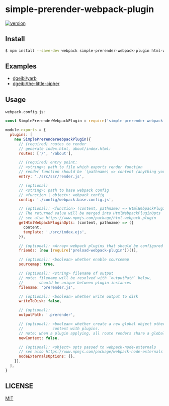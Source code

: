 # simple-prerender-webpack-plugin

[![version][version-badge]][package]

## Install

```sh
$ npm install --save-dev webpack simple-prerender-webpack-plugin html-webpack-plugin
```

## Examples

* [dgeibi/yarb](https://github.com/dgeibi/yarb)
* [dgeibi/the-little-cipher](https://github.com/dgeibi/the-little-cipher)

## Usage

`webpack.config.js`:

```js
const SimplePrerenderWebpackPlugin = require('simple-prerender-webpack-plugin')

module.exports = {
  plugins: [
    new SimplePrerenderWebpackPlugin({
      // (required) routes to render
      // generate index.html, about/index.html:
      routes: ['/', '/about'],

      // (required) entry point:
      // <string>: path to file which exports render function
      // render function should be `(pathname) => content (anything you like)`
      entry: './src/ssr/render.js',

      // (optional)
      // <string>: path to base webpack config
      // <function | object>: webpack config
      config: './config/webpack.base.config.js',

      // (optional): <function> (content, pathname) => HtmlWebpackPluginOpts
      // The returned value will be merged into HtmlWebpackPluginOpts
      // see also https://www.npmjs.com/package/html-webpack-plugin
      getHtmlWebpackPluginOpts: (content, pathname) => ({
        content,
        template: './src/index.ejs',
      }),

      // (optional): <Array> webpack plugins that should be configured after HtmlWebpackPlugin
      friends: [new (require('preload-webpack-plugin'))()],

      // (optional): <boolean> whether enable sourcemap
      sourcemap: true,

      // (optional): <string> filename of output
      // note: filename will be resolved with `outputPath` below,
      //       should be unique between plugin instances
      filename: 'prerender.js',

      // (optional): <boolean> whether write output to disk
      writeToDisk: false,

      // (optional):
      outputPath: '.prerender',

      // (optional): <boolean> whether create a new global object other than sharing
      //             context with plugins.
      // note: when a plugin applying, all route renders share a global object.
      newContext: false,

      // (optional): <object> opts passed to webpack-node-externals
      // see also https://www.npmjs.com/package/webpack-node-externals
      nodeExternalsOptions: {},
    }),
  ],
}
```

## LICENSE

[MIT](LICENSE)

[version-badge]: https://img.shields.io/npm/v/simple-prerender-webpack-plugin.svg
[package]: https://www.npmjs.com/package/simple-prerender-webpack-plugin
